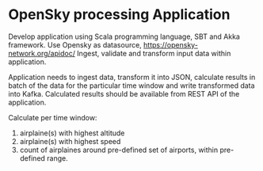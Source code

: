 # OpenSky processing Application

Develop application using Scala programming language, SBT and Akka framework.
Use Opensky as datasource, https://opensky-network.org/apidoc/
Ingest, validate and transform input data within application.

Application needs to ingest data, transform it into JSON, calculate results in batch of the data for the particular time window and write transformed data into Kafka.
Calculated results should be available from REST API of the application.

Calculate per time window:
1. airplaine(s) with highest altitude
2. airplaine(s) with highest speed
3. count of airplaines around pre-defined set of airports, within pre-defined range.